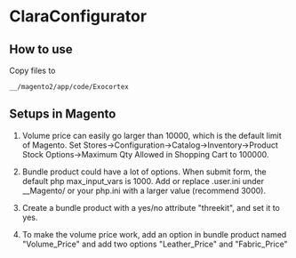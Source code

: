 # ClaraConfigurator

## How to use

Copy files to
```
__/magento2/app/code/Exocortex
```

## Setups in Magento

1. Volume price can easily go larger than 10000, which is the default limit of Magento. Set Stores->Configuration->Catalog->Inventory->Product Stock Options->Maximum Qty Allowed in Shopping Cart to 100000.

2. Bundle product could have a lot of options. When submit form, the default php max_input_vars is 1000. Add or replace .user.ini under __Magento/ or your php.ini with a larger value (recommend 3000).

3. Create a bundle product with a yes/no attribute "threekit", and set it to yes.

4. To make the volume price work, add an option in bundle product named "Volume_Price" and add two options "Leather_Price" and "Fabric_Price"
